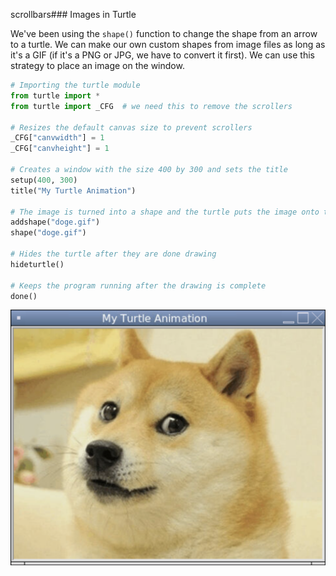 scrollbars### Images in Turtle

We've been using the `shape()` function to change the shape from an arrow to a turtle. We can make our own custom shapes from image files as long as it's a GIF (if it's a PNG or JPG, we have to convert it first). We can use this strategy to place an image on the window. 

```python
# Importing the turtle module
from turtle import *
from turtle import _CFG  # we need this to remove the scrollers

# Resizes the default canvas size to prevent scrollers
_CFG["canvwidth"] = 1 
_CFG["canvheight"] = 1

# Creates a window with the size 400 by 300 and sets the title
setup(400, 300)
title("My Turtle Animation")

# The image is turned into a shape and the turtle puts the image onto the window
addshape("doge.gif")
shape("doge.gif")

# Hides the turtle after they are done drawing
hideturtle()

# Keeps the program running after the drawing is complete
done()
```

![](../Images/Turtle_Image.png)
